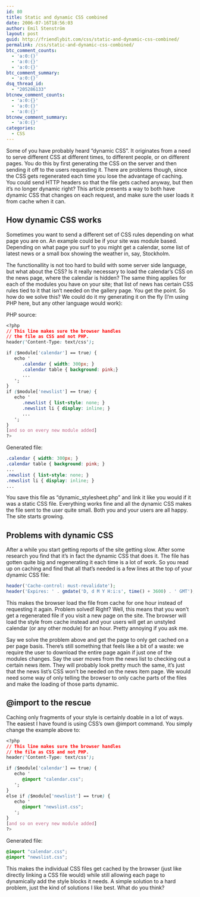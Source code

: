 ```yaml
---
id: 80
title: Static and dynamic CSS combined
date: 2006-07-16T18:56:03
author: Emil Stenström
layout: post
guid: http://friendlybit.com/css/static-and-dynamic-css-combined/
permalink: /css/static-and-dynamic-css-combined/
btc_comment_counts:
  - 'a:0:{}'
  - 'a:0:{}'
  - 'a:0:{}'
btc_comment_summary:
  - 'a:0:{}'
dsq_thread_id:
  - "205286133"
btcnew_comment_counts:
  - 'a:0:{}'
  - 'a:0:{}'
  - 'a:0:{}'
btcnew_comment_summary:
  - 'a:0:{}'
categories:
  - CSS
---
```

Some of you have probably heard &#8220;dynamic CSS&#8221;. It originates from a need to serve different CSS at different times, to different people, or on different pages. You do this by first generating the CSS on the server and then sending it off to the users requesting it. There are problems though, since the CSS gets regenerated each time you lose the advantage of caching. You could send HTTP headers so that the file gets cached anyway, but then it&#8217;s no longer dynamic right? This article presents a way to both have dynamic CSS that changes on each request, and make sure the user loads it from cache when it can.

## How dynamic CSS works

Sometimes you want to send a different set of CSS rules depending on what page you are on. An example could be if your site was module based. Depending on what page you surf to you might get a calendar, some list of latest news or a small box showing the weather in, say, Stockholm.

The functionallity is not too hard to build with some server side language, but what about the CSS? Is it really necessary to load the calendar&#8217;s CSS on the news page, where the calendar is hidden? The same thing applies for each of the modules you have on your site; that list of news has certain CSS rules tied to it that isn&#8217;t needed on the gallery page. You get the point. So how do we solve this? We could do it my generating it on the fly (I&#8217;m using PHP here, but any other language would work):

PHP source:

```css
<?php
// This line makes sure the browser handles
// the file as CSS and not PHP.
header('Content-Type: text/css');

if ($module['calendar'] == true) {
   echo '
      .calendar { width: 300px; }
      .calendar table { background: pink;}
      ...
   ';
}
if ($module['newslist'] == true) {
   echo '
      .newslist { list-style: none; }
      .newslist li { display: inline; }
      ...
   ';
}
[and so on every new module added]
?>
```

Generated file:

```css
.calendar { width: 300px; }
.calendar table { background: pink; }
...
.newslist { list-style: none; }
.newslist li { display: inline; }
...
```

You save this file as &#8220;dynamic_stylesheet.php&#8221; and link it like you would if it was a static CSS file. Everything works fine and all the dynamic CSS makes the file sent to the user quite small. Both you and your users are all happy. The site starts growing.

## Problems with dynamic CSS

After a while you start getting reports of the site getting slow. After some research you find that it&#8217;s in fact the dynamic CSS that does it. The file has gotten quite big and regenerating it each time is a lot of work. So you read up on caching and find that all that&#8217;s needed is a few lines at the top of your dynamic CSS file:

```php
header('Cache-control: must-revalidate');
header('Expires: ' . gmdate('D, d M Y H:i:s', time() + 3600) . ' GMT');
```

This makes the browser load the file from cache for one hour instead of requesting it again. Problem solved! Right? Well, this means that you won&#8217;t get a regenerated file if you visit a new page on the site. The browser will load the style from cache instead and your users will get an unstyled calendar (or any other module) for an hour. Pretty annoying if you ask me.

Say we solve the problem above and get the page to only get cached on a per page basis. There&#8217;s still something that feels like a bit of a waste: we require the user to download the entire page again if just one of the modules changes. Say the user moves from the news list to checking out a certain news item. They will probably look pretty much the same, it&#8217;s just that the news list&#8217;s CSS won&#8217;t be needed on the news item page. We would need some way of only telling the browser to only cache parts of the files and make the loading of those parts dynamic.

## @import to the rescue

Caching only fragments of your style is certainly doable in a lot of ways. The easiest I have found is using CSS&#8217;s own @import command. You simply change the example above to:

```css
<?php
// This line makes sure the browser handles
// the file as CSS and not PHP.
header('Content-Type: text/css');

if ($module['calendar'] == true) {
   echo '
      @import "calendar.css";
   ';
}
else if ($module['newslist'] == true) {
   echo '
      @import "newslist.css";
   ';
}
[and so on every new module added]
?>
```

Generated file:

```css
@import "calendar.css";
@import "newslist.css";
```

This makes the individual CSS files get cached by the browser (just like directly linking a CSS file would) while still allowing each page to dynamically add the style blocks it needs. A simple solution to a hard problem, just the kind of solutions I like best. What do you think?
